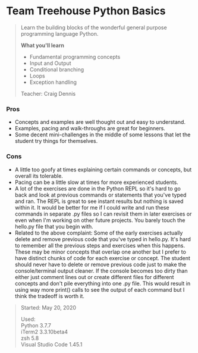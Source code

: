 # Team Treehouse Python Basics
 
>Learn the building blocks of the wonderful general purpose programming language Python.
>
>**What you'll learn**
>- Fundamental programming concepts
>- Input and Output
>- Conditional branching
>- Loops
>- Exception handling
>
>Teacher: Craig Dennis

### Pros
- Concepts and examples are well thought out and easy to understand.
- Examples, pacing and walk-throughs are great for beginners.
- Some decent mini-challenges in the middle of some lessons that let the student try things for themselves.

### Cons
- A little too goofy at times explaining certain commands or concepts, but overall its tolerable.
- Pacing can be a little slow at times for more experienced students.
- A lot of the exercises are done in the Python REPL so it's hard to go back and look at previous commands or statements that you've typed and ran. The REPL is great to see instant results but nothing is saved within it. It would be better for me if I could write and run these commands in separate .py files so I can revisit them in later exercises or even when I'm working on other future projects. You barely touch the hello.py file that you begin with.
- Related to the above complaint: Some of the early exercises actually delete and remove previous code that you've typed in hello.py. It's hard to remember all the previous steps and exercises when this happens. These may be minor concepts that overlap one another but I prefer to have distinct chunks of code for each exercise or concept. The student should never have to delete or remove previous code just to make the console/terminal output cleaner. If the console becomes too dirty than either just comment lines out or create different files for different concepts and don't pile everything into one .py file. This would result in using way more print() calls to see the output of each command but I think the tradeoff is worth it.

>Started: May 20, 2020
>
>Used:  
>Python 3.7.7  
>iTerm2 3.3.10beta4  
>zsh 5.8  
>Visual Studio Code 1.45.1